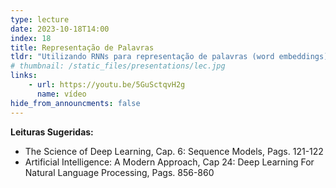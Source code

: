 ```yaml
---
type: lecture
date: 2023-10-18T14:00
index: 18
title: Representação de Palavras 
tldr: "Utilizando RNNs para representação de palavras (word embeddings) e processamento de textos."
# thumbnail: /static_files/presentations/lec.jpg
links: 
    - url: https://youtu.be/5GuSctqvH2g
      name: vídeo
hide_from_announcments: false
---
```

**Leituras Sugeridas:**
- The Science of Deep Learning, Cap. 6: Sequence Models, Pags. 121-122
- Artificial Intelligence: A Modern Approach, Cap 24: Deep Learning For Natural Language Processing, Pags. 856-860 
